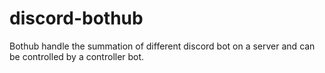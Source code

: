 # discord-bothub
Bothub handle the summation of different discord bot on a server and can be controlled by a controller bot.
